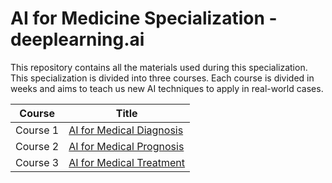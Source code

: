 # AI for Medicine Specialization - deeplearning.ai

This repository contains all the materials used during this specialization. This specialization is divided into three courses. Each course is divided in weeks and aims to teach us new AI techniques to apply in real-world cases.

| Course | Title |
| ------ | ----- |
| Course 1 | [AI for Medical Diagnosis](./1-%20AI%20for%20Medical%20Diagnosis/) |
| Course 2 | [AI for Medical Prognosis]() |
| Course 3 | [AI for Medical Treatment]() |
